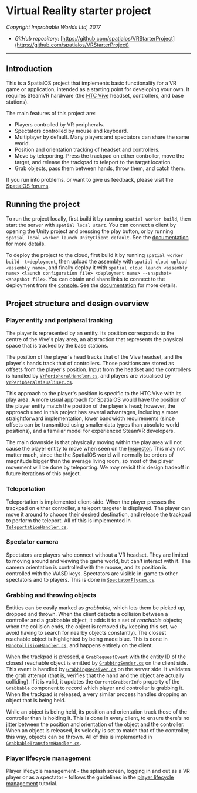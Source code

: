 # Virtual Reality starter project

*Copyright Improbable Worlds Ltd, 2017*

- *GitHub repository*: [https://github.com/spatialos/VRStarterProject](https://github.com/spatialos/VRStarterProject)

---

## Introduction

This is a SpatialOS project that implements basic functionality for a VR game or application, intended as a starting point for developing your own. It requires SteamVR hardware (the [HTC Vive](https://www.htcvive.com/) headset, controllers, and base stations).

The main features of this project are:

* Players controlled by VR peripherals.
* Spectators controlled by mouse and keyboard.
* Multiplayer by default. Many players and spectators can share the same world.
* Position and orientation tracking of headset and controllers.
* Move by teleporting. Press the trackpad on either controller, move the target, and release the trackpad to teleport to the target location.
* Grab objects, pass them between hands, throw them, and catch them.

If you run into problems, or want to give us feedback, please visit the [SpatialOS forums](https://forums.improbable.io/).

## Running the project

To run the project locally, first build it by running `spatial worker build`, then start the server with `spatial local start`. You can connect a client by opening the Unity project and pressing the play button, or by running `spatial local worker launch UnityClient default`. See the [documentation](https://spatialos.improbable.io/docs/reference/latest/developing/local/run) for more details.

To deploy the project to the cloud, first build it by running `spatial worker build -t=deployment`, then upload the assembly with `spatial cloud upload <assembly name>`, and finally deploy it with `spatial cloud launch <assembly name> <launch configuration file> <deployment name> --snapshot=<snapshot file>`. You can obtain and share links to connect to the deployment from the [console](http://console.improbable.io/projects). See the [documentation](https://spatialos.improbable.io/docs/reference/latest/developing/deploy-an-application) for more details.


## Project structure and design overview

### Player entity and peripheral tracking

The player is represented by an entity. Its position corresponds to the centre of the Vive's play area, an abstraction that represents the physical space that is tracked by the base stations.

The position of the player's head tracks that of the Vive headset, and the player's hands track that of controllers. Those positions are stored as offsets from the player's position. Input from the headset and the controllers is handled by [`VrPeripheralHandler.cs`](workers/unity/Assets/Gamelogic/Player/VRPeripheralHandler.cs), and players are visualised by [`VrPeripheralVisualiser.cs`](workers/unity/Assets/Gamelogic/Player/VRPeripheralVisualiser.cs).

This approach to the player's position is specific to the HTC Vive with its play area. A more usual approach for SpatialOS would have the position of the player entity match the position of the player's head; however, the approach used in this project has several advantages, including a more straightforward implementation, lower bandwidth requirements (since offsets can be transmitted using smaller data types than absolute world positions), and a familiar model for experienced SteamVR developers.

The main downside is that physically moving within the play area will not cause the player entity to move when seen on the [Inspector](https://spatialos.improbable.io/docs/reference/latest/tools/inspector). This may not matter much, since the the SpatialOS world will normally be orders of magnitude bigger than the average living room, so most of the player movement will be done by teleporting. We may revisit this design tradeoff in future iterations of this project.

### Teleportation

Teleportation is implemented client-side. When the player presses the trackpad on either controller, a teleport targeter is displayed. The player can move it around to choose their desired destination, and release the trackpad to perform the teleport. All of this is implemented in [`TeleportationHandler.cs`](workers/unity/Assets/Gamelogic/Player/TeleportationHandler.cs).

### Spectator camera

Spectators are players who connect without a VR headset. They are limited to moving around and viewing the game world, but can't interact with it. The camera orientation is controlled with the mouse, and its position is controlled with the WASD keys. Spectators are visible in-game to other spectators and to players. This is done in [`SpectatorFlycam.cs`](workers/unity/Assets/Gamelogic/Player/SpectatorFlycam.cs).

### Grabbing and throwing objects

Entities can be easily marked as _grabbable_, which lets them be picked up, dropped and thrown. When the client detects a collision between a controller and a grabbable object, it adds it to a set of _reachable_ objects; when the collision ends, the object is removed (by keeping this set, we avoid having to search for nearby objects constantly). The closest reachable object is highlighted by being made blue. This is done in [`HandCollisionHandler.cs`](/workers/unity/Assets/Gamelogic/Player/HandCollisionHandler.cs), and happens entirely on the client.

When the trackpad is pressed, a `GrabRequestEvent` with the entity ID of the closest reachable object is emitted by [`GrabbingSender.cs`](workers/unity/Assets/Gamelogic/Grabbing/GrabbingSender.cs) on the client side. This event is handled by [`GrabbingReceiver.cs`](workers/unity/Assets/Gamelogic/Grabbing/GrabbingReceiver.cs) on the server side. It validates the grab attempt (that is, verifies that the hand and the object are actually colliding). If it is valid, it updates the `CurrentGrabberInfo` property of the `Grabbable` component to record which player and controller is grabbing it. When the trackpad is released, a very similar process handles dropping an object that is being held.

While an object is being held, its position and orientation track those of the controller than is holding it. This is done in every client, to ensure there's no jitter between the position and orientation of the object and the controller. When an object is released, its velocity is set to match that of the controller; this way, objects can be thrown. All of this is implemented in [`GrabbableTransformHandler.cs`](workers/unity/Assets/Gamelogic/Grabbing/GrabbableTransformHandler.cs).

### Player lifecycle management

Player lifecycle management - the splash screen, logging in and out as a VR player or as a spectator - follows the guidelines in the [player lifecycle management]() tutorial.
